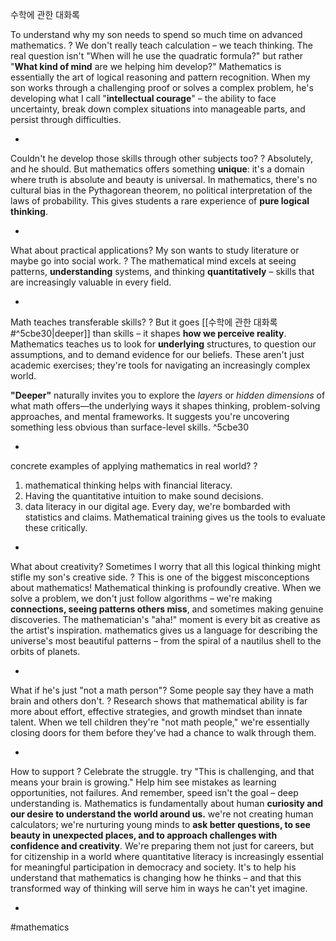 수학에 관한 대화록

To understand why my son needs to spend so much time on advanced mathematics.
?
We don't really teach calculation – we teach thinking. The real question isn't "When will he use the quadratic formula?" but rather "**What kind of mind** are we helping him develop?" Mathematics is essentially the art of logical reasoning and pattern recognition. When my son works through a challenging proof or solves a complex problem, he's developing what I call "**intellectual courage**" – the ability to face uncertainty, break down complex situations into manageable parts, and persist through difficulties.
<!--SR:!2025-11-05,4,172-->
-

Couldn't he develop those skills through other subjects too?
 ?
Absolutely, and he should. But mathematics offers something **unique**: it's a domain where truth is absolute and beauty is universal. In mathematics, there's no cultural bias in the Pythagorean theorem, no political interpretation of the laws of probability. This gives students a rare experience of **pure logical thinking**.
<!--SR:!2025-11-11,20,252-->
-

What about practical applications? My son wants to study literature or maybe go into social work.
?
The mathematical mind excels at seeing patterns, **understanding** systems, and thinking **quantitatively** – skills that are increasingly valuable in every field.
<!--SR:!2025-11-13,14,212-->
-

Math teaches transferable skills?
?
But it goes [[수학에 관한 대화록#^5cbe30|deeper]] than skills – it shapes **how we perceive reality**. Mathematics teaches us to look for **underlying** structures, to question our assumptions, and to demand evidence for our beliefs. These aren't just academic exercises; they're tools for navigating an increasingly complex world.

**"Deeper"** naturally invites you to explore the _layers_ or _hidden dimensions_ of what math offers—the underlying ways it shapes thinking, problem-solving approaches, and mental frameworks. It suggests you're uncovering something less obvious than surface-level skills. ^5cbe30
<!--SR:!2025-11-06,5,192-->
-

concrete examples of applying mathematics in real world?
?
1. mathematical thinking helps with financial literacy.
2. Having the quantitative intuition to make sound decisions.
3. data literacy in our digital age. Every day, we're bombarded with statistics and claims. Mathematical training gives us the tools to evaluate these critically.
<!--SR:!2025-11-12,21,252-->
-

What about creativity? Sometimes I worry that all this logical thinking might stifle my son's creative side.
?
This is one of the biggest misconceptions about mathematics! Mathematical thinking is profoundly creative. When we solve a problem, we don't just follow algorithms – we're making **connections, seeing patterns others miss**, and sometimes making genuine discoveries. The mathematician's "aha!" moment is every bit as creative as the artist's inspiration.
mathematics gives us a language for describing the universe's most beautiful patterns – from the spiral of a nautilus shell to the orbits of planets.
<!--SR:!2025-11-13,14,212-->
-

What if he's just "not a math person"? Some people say they have a math brain and others don't.
?
Research shows that mathematical ability is far more about effort, effective strategies, and growth mindset than innate talent. When we tell children they're "not math people," we're essentially closing doors for them before they've had a chance to walk through them.
<!--SR:!2025-11-09,12,232-->
-

How to support
?
Celebrate the struggle. try "This is challenging, and that means your brain is growing." Help him see mistakes as learning opportunities, not failures. And remember, speed isn't the goal – deep understanding is.
 Mathematics is fundamentally about human **curiosity and our desire to understand the world around us.** we're not creating human calculators; we're nurturing young minds to **ask better questions, to see beauty in unexpected places, and to approach challenges with confidence and creativity**. We're preparing them not just for careers, but for citizenship in a world where quantitative literacy is increasingly essential for meaningful participation in democracy and society.
It's to help his understand that mathematics is changing how he thinks – and that this transformed way of thinking will serve him in ways he can't yet imagine.
<!--SR:!2025-11-02,12,232-->
-

#mathematics
<!--SR:!2025-10-10,4,270-->